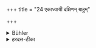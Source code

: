 +++
title = "24 एकाध्यायी दक्षिणम् बाहुम्"

+++

<details><summary>Bühler</summary>

24. (If there is) only one pupil, he shall sit at the right hand (of the teacher).
</details>

<details><summary>हरदत्त-टीका</summary>

## सूत्रम्
एकाध्यायी दक्षिणं बाहुं प्रत्युपसीदेत् ॥ २४ ॥  
### टिप्पनी
यदा एक एवाऽधीते तदा आचार्यस्य दक्षिणं बाहुं प्रति दक्षिणे पार्श्व उपसीदेत् उपविशेत् ॥ २४ ॥
</details>
